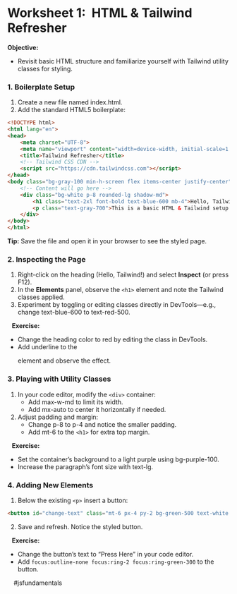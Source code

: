 # Worksheet 1:  HTML & Tailwind Refresher

**Objective:**
* Revisit basic HTML structure and familiarize yourself with Tailwind utility classes for styling.

### 1. Boilerplate Setup
1. Create a new file named index.html.
2. Add the standard HTML5 boilerplate:

```html
<!DOCTYPE html>
<html lang="en">
<head>
	<meta charset="UTF-8">
	<meta name="viewport" content="width=device-width, initial-scale=1.0">
	<title>Tailwind Refresher</title>
	<!-- Tailwind CSS CDN -->
	<script src="https://cdn.tailwindcss.com"></script>
</head>
<body class="bg-gray-100 min-h-screen flex items-center justify-center">
	<!-- Content will go here -->
	<div class="bg-white p-8 rounded-lg shadow-md">
    	<h1 class="text-2xl font-bold text-blue-600 mb-4">Hello, Tailwind!</h1>
    	<p class="text-gray-700">This is a basic HTML & Tailwind setup.</p>
  	</div>
</body>
</html>
```

**Tip:** Save the file and open it in your browser to see the styled page.

### 2. Inspecting the Page
1. Right-click on the heading (Hello, Tailwind!) and select **Inspect** (or press F12).
2. In the **Elements** panel, observe the `<h1>` element and note the Tailwind classes applied.
3. Experiment by toggling or editing classes directly in DevTools—e.g., change text-blue-600 to text-red-500.

⠀**Exercise:**
* Change the heading color to red by editing the class in DevTools.
* Add underline to the <p> element and observe the effect.

### 3. Playing with Utility Classes
1. In your code editor, modify the `<div>` container:
   - Add max-w-md to limit its width.
   - Add mx-auto to center it horizontally if needed.
2. Adjust padding and margin:
   - Change p-8 to p-4 and notice the smaller padding.
   - Add mt-6 to the `<h1>` for extra top margin.

⠀**Exercise:**
* Set the container’s background to a light purple using bg-purple-100.
* Increase the paragraph’s font size with text-lg.

### 4. Adding New Elements
1. Below the existing `<p>` insert a button:

```html
<button id="change-text" class="mt-6 px-4 py-2 bg-green-500 text-white rounded hover:bg-green-600">Click Me</button>
```

2. Save and refresh. Notice the styled button.

⠀**Exercise:**
* Change the button’s text to “Press Here” in your code editor.
* Add `focus:outline-none focus:ring-2 focus:ring-green-300` to the button.

⠀
#jsfundamentals